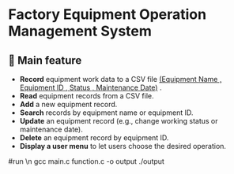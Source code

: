 # Factory Equipment Operation Management System

## 📌 Main feature 
- **Record** equipment work data to a CSV file <u> (Equipment Name , Equipment ID , Status , Maintenance Date)</u> . 
- **Read** equipment records from a CSV file.
- **Add** a new equipment record.
- **Search** records by equipment name or equipment ID.
- **Update** an equipment record (e.g., change working status or maintenance date).
- **Delete** an equipment record by equipment ID.
- **Display a user menu** to let users choose the desired operation.

#run \n
gcc main.c function.c -o output
./output
